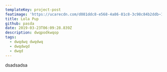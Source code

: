 ```yaml
---
templateKey: project-post
featimage: 'https://ucarecdn.com/d081ddc8-e568-4a86-81c8-3c98c84b2ddb~1/nth/0/'
title: Lola Pup
github: pasda
date: 2019-03-23T06:09:28.839Z
description: dwqpodkwqop
tags:
  - dwqdwq dwqdwq
  - dwqdwqd
  - dwqd
---
```


dsadsadsa
